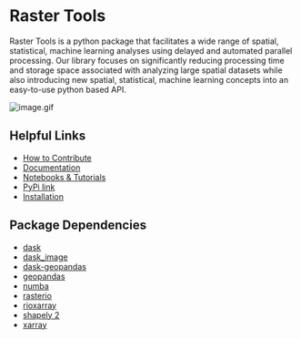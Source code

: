 # Raster Tools
Raster Tools is a python package that facilitates a wide range of spatial,
statistical, machine learning analyses using delayed and automated parallel
processing. Our library focuses on significantly reducing processing time and
storage space associated with analyzing large spatial datasets while also
introducing new spatial, statistical, machine learning concepts into an
easy-to-use python based API.

![image.gif](./notebooks/images/animatedRMRS2.gif)

## Helpful Links
- [How to Contribute](./CONTRIBUTING.md)
- [Documentation](https://um-rmrs.github.io/raster_tools/)
- [Notebooks & Tutorials](./notebooks/README.md)
- [PyPi link](https://pypi.org/project/raster-tools/)
- [Installation](./notebooks/install_raster_tools.md)

## Package Dependencies
- [dask](https://dask.org/)
- [dask_image](https://image.dask.org/en/latest/)
- [dask-geopandas](https://github.com/geopandas/dask-geopandas)
- [geopandas](https://geopandas.org/en/stable/)
- [numba](https://numba.pydata.org/)
- [rasterio](https://rasterio.readthedocs.io/en/latest/)
- [rioxarray](https://corteva.github.io/rioxarray/stable/)
- [shapely 2](https://shapely.readthedocs.io/en/stable/)
- [xarray](https://xarray.pydata.org/en/stable/)
